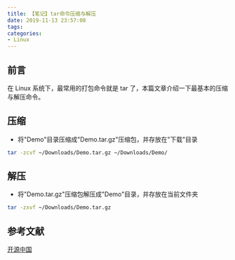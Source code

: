 ```yaml
---
title: 【笔记】tar命令压缩与解压
date: 2019-11-13 23:57:08
tags:
categories:
- Linux
---
```


## 前言

在 Linux 系统下，最常用的打包命令就是 tar 了，本篇文章介绍一下最基本的压缩与解压命令。

<!-- more -->

## 压缩

- 将"Demo"目录压缩成"Demo.tar.gz"压缩包，并存放在"下载"目录

``` bash
tar -zcvf ~/Downloads/Demo.tar.gz ~/Downloads/Demo/
```

## 解压

- 将"Demo.tar.gz"压缩包解压成"Demo"目录，并存放在当前文件夹

``` bash
tar -zxvf ~/Downloads/Demo.tar.gz
```

## 参考文献

[开源中国](https://wangchujiang.com/linux-command/c/tar.html)
